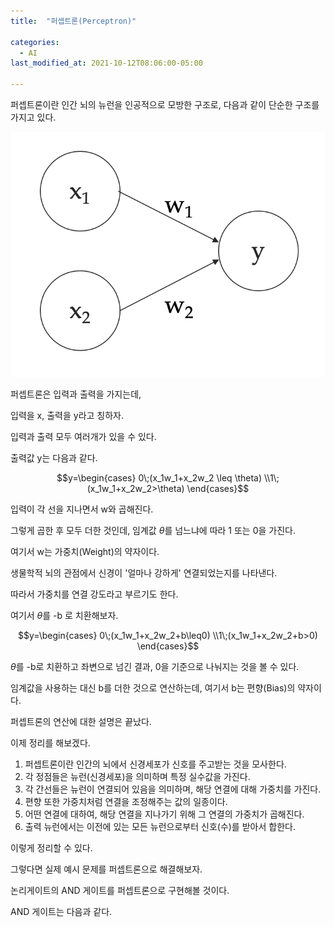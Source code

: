 ```yaml
---
title:  "퍼셉트론(Perceptron)"

categories:
  - AI
last_modified_at: 2021-10-12T08:06:00-05:00

---
```



퍼셉트론이란 인간 뇌의 뉴런을 인공적으로 모방한 구조로, 다음과 같이 단순한 구조를 가지고 있다.

![](/assets/image/perceptron.png)

퍼셉트론은 입력과 출력을 가지는데,

입력을 x, 출력을 y라고 칭하자.

입력과 출력 모두 여러개가 있을 수 있다.

출력값 y는 다음과 같다.

$$y=\begin{cases} 0\;(x_1w_1+x_2w_2 \leq \theta)  \\1\;(x_1w_1+x_2w_2>\theta) \end{cases}$$

입력이 각 선을 지나면서 w와 곱해진다.

그렇게 곱한 후 모두 더한 것인데, 임계값 $\theta$를 넘느냐에 따라 1 또는 0을 가진다. 

여기서 w는 가중치(Weight)의 약자이다. 

생물학적 뇌의 관점에서 신경이 '얼마나 강하게' 연결되었는지를 나타낸다.

따라서 가중치를 연결 강도라고 부르기도 한다.

여기서 $\theta$를 -b 로 치환해보자.

 

$$y=\begin{cases} 0\;(x_1w_1+x_2w_2+b\leq0)  \\1\;(x_1w_1+x_2w_2+b>0) \end{cases}$$


$\theta$를 -b로 치환하고 좌변으로 넘긴 결과, 0을 기준으로 나눠지는 것을 볼 수 있다.

임계값을 사용하는 대신 b를 더한 것으로 연산하는데, 여기서 b는 편향(Bias)의 약자이다.

퍼셉트론의 연산에 대한 설명은 끝났다.

이제 정리를 해보겠다.

1. 퍼셉트론이란 인간의 뇌에서 신경세포가 신호를 주고받는 것을 모사한다.
2. 각 정점들은 뉴런(신경세포)을 의미하며 특정 실수값을 가진다.
3. 각 간선들은 뉴런이 연결되어 있음을 의미하며, 해당 연결에 대해 가중치를 가진다.
4. 편향 또한 가중치처럼 연결을 조정해주는 값의 일종이다.
5. 어떤 연결에 대하여, 해당 연결을 지나가기 위해 그 연결의 가중치가 곱해진다.
6. 출력 뉴런에서는 이전에 있는 모든 뉴런으로부터 신호(수)를 받아서 합한다.


이렇게 정리할 수 있다.

그렇다면 실제 예시 문제를 퍼셉트론으로 해결해보자.

논리게이트의 AND 게이트를 퍼셉트론으로 구현해볼 것이다.

AND 게이트는 다음과 같다.








